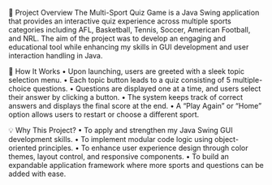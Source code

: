 🧠 Project Overview
The Multi-Sport Quiz Game is a Java Swing application that provides an interactive quiz experience across multiple sports categories including AFL, Basketball, Tennis, Soccer, American Football, and NRL. The aim of the project was to develop an engaging and educational tool while enhancing my skills in GUI development and user interaction handling in Java.

🔧 How It Works
• Upon launching, users are greeted with a sleek topic selection menu.
• Each topic button leads to a quiz consisting of 5 multiple-choice questions.
• Questions are displayed one at a time, and users select their answer by clicking a button.
• The system keeps track of correct answers and displays the final score at the end.
• A “Play Again” or “Home” option allows users to restart or choose a different sport.

💡 Why This Project?
• To apply and strengthen my Java Swing GUI development skills.
• To implement modular code logic using object-oriented principles.
• To enhance user experience design through color themes, layout control, and responsive components.
• To build an expandable application framework where more sports and questions can be added with ease.
